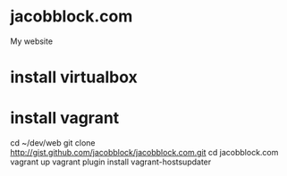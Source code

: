 jacobblock.com
==============

My website

# install virtualbox
# install vagrant
cd ~/dev/web
git clone http://gist.github.com/jacobblock/jacobblock.com.git
cd jacobblock.com
vagrant up
vagrant plugin install vagrant-hostsupdater

